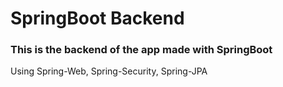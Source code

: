 # SpringBoot Backend

### This is the backend of the app made with SpringBoot

Using Spring-Web, Spring-Security, Spring-JPA
